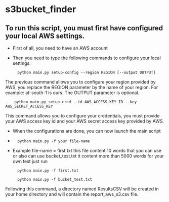 # s3bucket_finder

## To run this script, you must first have configured your local AWS settings. 
* First of all, you need to have an AWS account
* Then you need to type the following commands to configure your local settings:

        python main.py setup-config --region REGION [--output OUTPUT]
The previous command allows you to configure your region provided by AWS, you replace the REGION parameter by the name of your region. For example: af-south-1 is ours.
The OUTPUT parameter is optional.

        python main.py setup-cred --id AWS_ACCESS_KEY_ID --key AWS_SECRET_ACCESS_KEY
This command allows you to configure your credentials, you must provide your AWS access key id and your AWS secret access key provided by AWS.

* When the configurations are done, you can now launch the main script
* 
        python main.py -f your file-name
* Example  file-name = first.txt this file content 10 words that you can use or also can use bucket_test.txt it content more than 5000 words for your own test just run

        python main.py -f first.txt
        
        python main.py -f bucket_test.txt

Following this command, a directory named ResultsCSV will be created in your home directory and will contain the report_aws_s3.csv file.